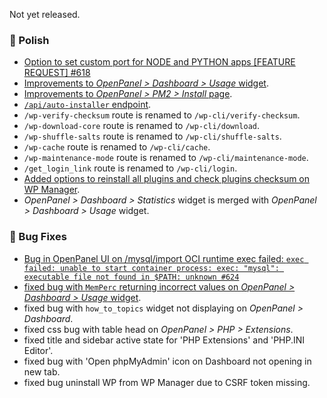 Not yet released.

### 💅 Polish
- [Option to set custom port for NODE and PYTHON apps [FEATURE REQUEST] #618](https://github.com/stefanpejcic/OpenPanel/issues/618)
- [Improvements to *OpenPanel > Dashboard > Usage* widget](https://i.postimg.cc/PhmYgBBf/2025-08-08-12-23.png).
- [Improvements to *OpenPanel > PM2 > Install* page](https://i.postimg.cc/44WNtCkb/2025-08-07-15-47.png).
- [`/api/auto-installer` endpoint](https://dev.openpanel.com/openpanel-api/#AutoInstaller).
- `/wp-verify-checksum` route is renamed to `/wp-cli/verify-checksum`.
- `/wp-download-core` route is renamed to `/wp-cli/download`.
- `/wp-shuffle-salts` route is renamed to `/wp-cli/shuffle-salts`.
- `/wp-cache` route is renamed to `/wp-cli/cache`.
- `/wp-maintenance-mode` route is renamed to `/wp-cli/maintenance-mode`.
- `/get_login_link` route is renamed to `/wp-cli/login`.
- [Added options to reinstall all plugins and check plugins checksum on WP Manager](https://i.postimg.cc/mrq5V6Km/2025-08-07-19-16.png).
- *OpenPanel > Dashboard > Statistics* widget is merged with *OpenPanel > Dashboard > Usage* widget.

### 🐛 Bug Fixes
- [Bug in OpenPanel UI on /mysql/import OCI runtime exec failed: `exec failed: unable to start container process: exec: "mysql": executable file not found in $PATH: unknown #624`](https://github.com/stefanpejcic/OpenPanel/issues/624)
- [fixed bug with `MemPerc` returning incorrect values on  *OpenPanel > Dashboard > Usage* widget](https://i.postimg.cc/TwsjyyFH/2025-08-08-12-46.png).
- fixed bug with `how_to_topics` widget not displaying on *OpenPanel > Dashboard*.
- fixed css bug with table head on *OpenPanel > PHP > Extensions*.
- fixed title and sidebar active state for 'PHP Extensions' and 'PHP.INI Editor'.
- fixed bug with 'Open phpMyAdmin' icon on Dashboard not opening in new tab.
- fixed bug uninstall WP from WP Manager due to CSRF token missing.
